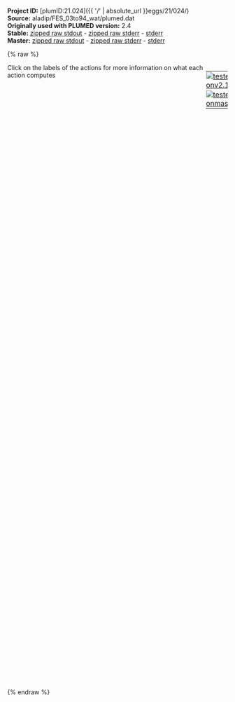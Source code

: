 **Project ID:** [plumID:21.024]({{ '/' | absolute_url }}eggs/21/024/)  
**Source:** aladip/FES_03to94_wat/plumed.dat  
**Originally used with PLUMED version:** 2.4  
**Stable:** [zipped raw stdout](plumed.dat.plumed.stdout.txt.zip) - [zipped raw stderr](plumed.dat.plumed.stderr.txt.zip) - [stderr](plumed.dat.plumed.stderr)  
**Master:** [zipped raw stdout](plumed.dat.plumed_master.stdout.txt.zip) - [zipped raw stderr](plumed.dat.plumed_master.stderr.txt.zip) - [stderr](plumed.dat.plumed_master.stderr)  

{% raw %}
<div style="width: 100%; float:left">
<div style="width: 90%; float:left" id="value_details_data/aladip/FES_03to94_wat/plumed.dat"> Click on the labels of the actions for more information on what each action computes </div>
<div style="width: 10%; float:left"><table><tr><td style="padding:1px"><a href="plumed.dat.plumed.stderr"><img src="https://img.shields.io/badge/v2.10-passing-green.svg" alt="tested onv2.10" /></a></td></tr><tr><td style="padding:1px"><a href="plumed.dat.plumed_master.stderr"><img src="https://img.shields.io/badge/master-passing-green.svg" alt="tested onmaster" /></a></td></tr></table></div></div>
<pre style="width=97%;">
<span style="color:blue" class="comment"># set up two variables for Phi and Psi dihedral angles</span>
<span class="plumedtooltip" style="color:green">WHOLEMOLECULES<span class="right">This action is used to rebuild molecules that can become split by the periodic boundary conditions. <a href="https://www.plumed.org/doc-master/user-doc/html/_w_h_o_l_e_m_o_l_e_c_u_l_e_s.html" style="color:green">More details</a><i></i></span></span> <span class="plumedtooltip">STRIDE<span class="right"> the frequency with which molecules are reassembled<i></i></span></span>=1 <span class="plumedtooltip">ENTITY0<span class="right">the atoms that make up a molecule that you wish to align<i></i></span></span>=1-22

<span style="display:none;" id="data/aladip/FES_03to94_wat/plumed.dat">The WHOLEMOLECULES action with label <b></b> calculates something</span><b name="data/aladip/FES_03to94_wat/plumed.datphi" onclick='showPath("data/aladip/FES_03to94_wat/plumed.dat","data/aladip/FES_03to94_wat/plumed.datphi","data/aladip/FES_03to94_wat/plumed.datphi","black")'>phi</b><span style="display:none;" id="data/aladip/FES_03to94_wat/plumed.datphi">The TORSION action with label <b>phi</b> calculates the following quantities:<table  align="center" frame="void" width="95%" cellpadding="5%"><tr><td width="5%"><b> Quantity </b>  </td><td width="5%"><b> Type </b>  </td><td><b> Description </b> </td></tr><tr><td width="5%">phi</td><td width="5%"><font color="black">scalar</font></td><td>the TORSION involving these atoms</td></tr></table></span>: <span class="plumedtooltip" style="color:green">TORSION<span class="right">Calculate a torsional angle. <a href="https://www.plumed.org/doc-master/user-doc/html/_t_o_r_s_i_o_n.html" style="color:green">More details</a><i></i></span></span> <span class="plumedtooltip">ATOMS<span class="right">the four atoms involved in the torsional angle<i></i></span></span>=5,7,9,15
<b name="data/aladip/FES_03to94_wat/plumed.datpsi" onclick='showPath("data/aladip/FES_03to94_wat/plumed.dat","data/aladip/FES_03to94_wat/plumed.datpsi","data/aladip/FES_03to94_wat/plumed.datpsi","black")'>psi</b><span style="display:none;" id="data/aladip/FES_03to94_wat/plumed.datpsi">The TORSION action with label <b>psi</b> calculates the following quantities:<table  align="center" frame="void" width="95%" cellpadding="5%"><tr><td width="5%"><b> Quantity </b>  </td><td width="5%"><b> Type </b>  </td><td><b> Description </b> </td></tr><tr><td width="5%">psi</td><td width="5%"><font color="black">scalar</font></td><td>the TORSION involving these atoms</td></tr></table></span>: <span class="plumedtooltip" style="color:green">TORSION<span class="right">Calculate a torsional angle. <a href="https://www.plumed.org/doc-master/user-doc/html/_t_o_r_s_i_o_n.html" style="color:green">More details</a><i></i></span></span> <span class="plumedtooltip">ATOMS<span class="right">the four atoms involved in the torsional angle<i></i></span></span>=7,9,15,17

<b name="data/aladip/FES_03to94_wat/plumed.datpm" onclick='showPath("data/aladip/FES_03to94_wat/plumed.dat","data/aladip/FES_03to94_wat/plumed.datpm","data/aladip/FES_03to94_wat/plumed.datpm","black")'>pm</b><span style="display:none;" id="data/aladip/FES_03to94_wat/plumed.datpm">The PROPERTYMAP action with label <b>pm</b> calculates the following quantities:<table  align="center" frame="void" width="95%" cellpadding="5%"><tr><td width="5%"><b> Quantity </b>  </td><td width="5%"><b> Type </b>  </td><td><b> Description </b> </td></tr><tr><td width="5%">pm.X</td><td width="5%"><font color="black">scalar</font></td><td>the projection of the instanenous position in CV space on the coordinate X that is defined in the reference file</td></tr><tr><td width="5%">pm.zzz</td><td width="5%"><font color="black">scalar</font></td><td>the projection of the instanenous position in CV space on the coordinate zzz that is defined in the reference file</td></tr></table></span>: <span class="plumedtooltip" style="color:green">PROPERTYMAP<span class="right">Calculate generic property maps. <a href="https://www.plumed.org/doc-master/user-doc/html/_p_r_o_p_e_r_t_y_m_a_p.html" style="color:green">More details</a><i></i></span></span> <span class="plumedtooltip">REFERENCE<span class="right">the pdb is needed to provide the various milestones<i></i></span></span>=reference.pdb <span class="plumedtooltip">PROPERTY<span class="right">the property to be used in the indexing: this goes in the REMARK field of the reference<i></i></span></span>=X <span class="plumedtooltip">LAMBDA<span class="right">the lambda parameter is needed for smoothing, is in the units of plumed<i></i></span></span>=1000
<b name="data/aladip/FES_03to94_wat/plumed.datbvX" onclick='showPath("data/aladip/FES_03to94_wat/plumed.dat","data/aladip/FES_03to94_wat/plumed.datbvX","data/aladip/FES_03to94_wat/plumed.datbvX","black")'>bvX</b><span style="display:none;" id="data/aladip/FES_03to94_wat/plumed.datbvX">The BIASVALUE action with label <b>bvX</b> calculates the following quantities:<table  align="center" frame="void" width="95%" cellpadding="5%"><tr><td width="5%"><b> Quantity </b>  </td><td width="5%"><b> Type </b>  </td><td><b> Description </b> </td></tr><tr><td width="5%">bvX.bias</td><td width="5%"><font color="black">scalar</font></td><td>the instantaneous value of the bias potential</td></tr><tr><td width="5%">bvX.pm.X_bias</td><td width="5%"><font color="black">scalar</font></td><td>one or multiple instances of this quantity can be referenced elsewhere in the input file. these quantities will named with  the arguments of the bias followed by the character string _bias. These quantities tell the user how much the bias is due to each of the colvars. This particular component measures this quantity for the input CV named pm.X</td></tr></table></span>: <span class="plumedtooltip" style="color:green">BIASVALUE<span class="right">Takes the value of one variable and use it as a bias <a href="https://www.plumed.org/doc-master/user-doc/html/_b_i_a_s_v_a_l_u_e.html" style="color:green">More details</a><i></i></span></span> <span class="plumedtooltip">ARG<span class="right">the labels of the scalar/vector arguments whose values will be used as a bias on the system<i></i></span></span>=<b name="data/aladip/FES_03to94_wat/plumed.datpm">pm.X</b>

<span class="plumedtooltip" style="color:green">METAD<span class="right">Used to performed metadynamics on one or more collective variables. <a href="https://www.plumed.org/doc-master/user-doc/html/_m_e_t_a_d.html" style="color:green">More details</a><i></i></span></span> ...
<span class="plumedtooltip">LABEL<span class="right">a label for the action so that its output can be referenced in the input to other actions<i></i></span></span>=<b name="data/aladip/FES_03to94_wat/plumed.datmetad" onclick='showPath("data/aladip/FES_03to94_wat/plumed.dat","data/aladip/FES_03to94_wat/plumed.datmetad","data/aladip/FES_03to94_wat/plumed.datmetad","black")'>metad</b><span style="display:none;" id="data/aladip/FES_03to94_wat/plumed.datmetad">The METAD action with label <b>metad</b> calculates the following quantities:<table  align="center" frame="void" width="95%" cellpadding="5%"><tr><td width="5%"><b> Quantity </b>  </td><td width="5%"><b> Type </b>  </td><td><b> Description </b> </td></tr><tr><td width="5%">metad.bias</td><td width="5%"><font color="black">scalar</font></td><td>the instantaneous value of the bias potential</td></tr></table></span>
<span class="plumedtooltip">ARG<span class="right">the labels of the scalars on which the bias will act<i></i></span></span>=<b name="data/aladip/FES_03to94_wat/plumed.datphi">phi</b>,<b name="data/aladip/FES_03to94_wat/plumed.datpsi">psi</b>
<span class="plumedtooltip">PACE<span class="right">the frequency for hill addition<i></i></span></span>=500 
<span class="plumedtooltip">HEIGHT<span class="right">the heights of the Gaussian hills<i></i></span></span>=1.2 
<span class="plumedtooltip">SIGMA<span class="right">the widths of the Gaussian hills<i></i></span></span>=0.35,0.35 
<span class="plumedtooltip">FILE<span class="right"> a file in which the list of added hills is stored<i></i></span></span>=HILLS 
<span class="plumedtooltip">BIASFACTOR<span class="right">use well tempered metadynamics and use this bias factor<i></i></span></span>=6.0
<span class="plumedtooltip">GRID_MIN<span class="right">the lower bounds for the grid<i></i></span></span>=-pi,-pi
<span class="plumedtooltip">GRID_MAX<span class="right">the upper bounds for the grid<i></i></span></span>=pi,pi 
<span class="plumedtooltip">TEMP<span class="right">the system temperature - this is only needed if you are doing well-tempered metadynamics<i></i></span></span>=300.0
... METAD
<br/><span style="color:blue" class="comment"># monitor the two variables and the metadynamics bias potential</span>
<span class="plumedtooltip" style="color:green">PRINT<span class="right">Print quantities to a file. <a href="https://www.plumed.org/doc-master/user-doc/html/_p_r_i_n_t.html" style="color:green">More details</a><i></i></span></span> <span class="plumedtooltip">STRIDE<span class="right"> the frequency with which the quantities of interest should be output<i></i></span></span>=100 <span class="plumedtooltip">ARG<span class="right">the labels of the values that you would like to print to the file<i></i></span></span>=<b name="data/aladip/FES_03to94_wat/plumed.datphi">phi</b>,<b name="data/aladip/FES_03to94_wat/plumed.datpsi">psi</b>,<b name="data/aladip/FES_03to94_wat/plumed.datpm">pm.X</b>,<b name="data/aladip/FES_03to94_wat/plumed.datmetad">metad.bias</b>,<b name="data/aladip/FES_03to94_wat/plumed.datbvX">bvX.pm.X_bias</b> <span class="plumedtooltip">FILE<span class="right">the name of the file on which to output these quantities<i></i></span></span>=COLVAR
</pre>
{% endraw %}
